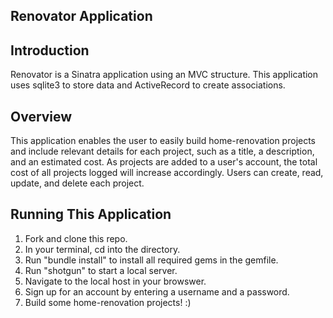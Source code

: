 ## Renovator Application

## Introduction

Renovator is a Sinatra application using an MVC structure. This application uses sqlite3 to store data and ActiveRecord to create associations.

## Overview

This application enables the user to easily build home-renovation projects and include relevant details for each project, such as a title, a description, and an estimated cost. As projects are added to a user's account, the total cost of all projects logged will increase accordingly. Users can create, read, update, and delete each project.

## Running This Application

1. Fork and clone this repo.
2. In your terminal, cd into the directory.
3. Run "bundle install" to install all required gems in the gemfile.
4. Run "shotgun" to start a local server.
5. Navigate to the local host in your browswer.
6. Sign up for an account by entering a username and a password.
7. Build some home-renovation projects! :)
